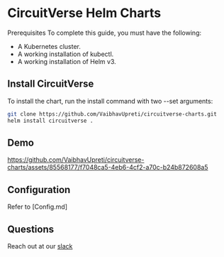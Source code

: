 # CircuitVerse Helm Charts

Prerequisites
To complete this guide, you must have the following:

- A Kubernetes cluster.
- A working installation of kubectl.
- A working installation of Helm v3.

## Install CircuitVerse

To install the chart, run the install command with two
--set arguments:

```bash
git clone https://github.com/VaibhavUpreti/circuitverse-charts.git
helm install circuitverse . 
```

## Demo

https://github.com/VaibhavUpreti/circuitverse-charts/assets/85568177/f7048ca5-4eb6-4cf2-a70c-b24b872608a5


## Configuration

Refer to [Config.md]

## Questions

Reach out at our [slack](https://circuitverse.org/slack)

